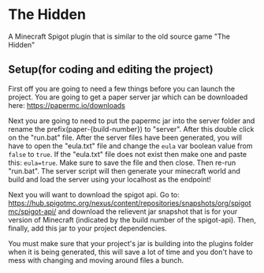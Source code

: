 # The Hidden
A Minecraft Spigot plugin that is similar to the old source game "The Hidden"

## Setup(for coding and editing the project)

First off you are going to need a few things before you can launch the project. You are going to get a paper server jar which can be downloaded here: https://papermc.io/downloads

Next you are going to need to put the papermc jar into the server folder and rename the prefix(paper-{build-number}) to "server". After this double click on the "run.bat" file. After the server files have been generated, you will have to open the "eula.txt" file and change the `eula` var boolean value from `false` to `true`. If the "eula.txt" file does not exist then make one and paste this: `eula=true`. Make sure to save the file and then close. Then re-run "run.bat". The server script will then generate your minecraft world and build and load the server using your localhost as the endpoint!

Next you will want to download the spigot api. Go to: https://hub.spigotmc.org/nexus/content/repositories/snapshots/org/spigotmc/spigot-api/ and download the relievent jar snapshot that is for your version of Minecraft (indicated by the build number of the spigot-api). Then, finally, add this jar to your project dependencies. 

You must make sure that your project's jar is building into the plugins folder when it is being generated, this will save a lot of time and you don't have to mess with changing and moving around files a bunch. 
